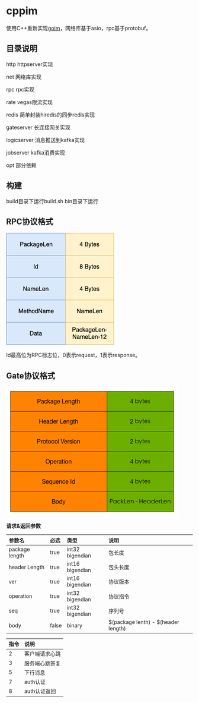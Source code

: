 # cppim

使用C++重新实现[goim](https://github.com/Terry-Mao/goim)，网络库基于asio，rpc基于protobuf。

## 目录说明
http httpserver实现

net 网络库实现

rpc rpc实现

rate vegas限流实现

redis 简单封装hiredis的同步redis实现

gateserver 长连接网关实现

logicserver 消息推送到kafka实现

jobserver kafka消费实现

opt 部分依赖

## 构建

build目录下运行build.sh bin目录下运行

## RPC协议格式

![rpcprotocol](./docs/RpcProtocol.png)

Id最高位为RPC标志位，0表示request，1表示response。

## Gate协议格式

![protocol](./docs/protocol.png)

**请求&返回参数**

| 参数名     | 必选  | 类型 | 说明       |
| :-----     | :---  | :--- | :---       |
| package length        | true  | int32 bigendian | 包长度 |
| header Length         | true  | int16 bigendian    | 包头长度 |
| ver        | true  | int16 bigendian    | 协议版本 |
| operation          | true | int32 bigendian | 协议指令 |
| seq         | true | int32 bigendian | 序列号 |
| body         | false | binary | $(package lenth) - $(header length) |

| 指令     | 说明  | 
| :-----     | :---  |
| 2 | 客户端请求心跳 |
| 3 | 服务端心跳答复 |
| 5 | 下行消息 |
| 7 | auth认证 |
| 8 | auth认证返回 |
